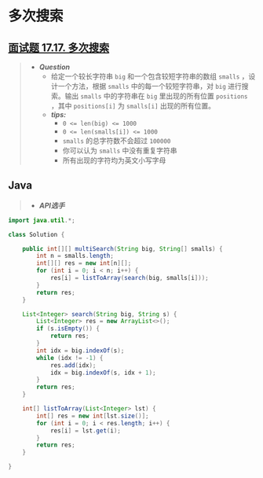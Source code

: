 # 多次搜索

## [面试题 17.17. 多次搜索](https://leetcode.cn/problems/multi-search-lcci/)

> - ***Question***
>   - 给定一个较长字符串 `big` 和一个包含较短字符串的数组 `smalls` ，设计一个方法，根据 `smalls` 中的每一个较短字符串，对 `big` 进行搜索。输出 `smalls` 中的字符串在 `big` 里出现的所有位置 `positions` ，其中 `positions[i]` 为 `smalls[i]` 出现的所有位置。
>   - ***tips:***
>     - `0 <= len(big) <= 1000`
>     - `0 <= len(smalls[i]) <= 1000`
>     - `smalls` 的总字符数不会超过 `100000`
>     - 你可以认为 `smalls` 中没有重复字符串
>     - 所有出现的字符均为英文小写字母

## Java

> - ***API选手***

```java
import java.util.*;

class Solution {

    public int[][] multiSearch(String big, String[] smalls) {
        int n = smalls.length;
        int[][] res = new int[n][];
        for (int i = 0; i < n; i++) {
            res[i] = listToArray(search(big, smalls[i]));
        }
        return res;
    }

    List<Integer> search(String big, String s) {
        List<Integer> res = new ArrayList<>();
        if (s.isEmpty()) {
            return res;
        }
        int idx = big.indexOf(s);
        while (idx != -1) {
            res.add(idx);
            idx = big.indexOf(s, idx + 1);
        }
        return res;
    }

    int[] listToArray(List<Integer> lst) {
        int[] res = new int[lst.size()];
        for (int i = 0; i < res.length; i++) {
            res[i] = lst.get(i);
        }
        return res;
    }

}
```
